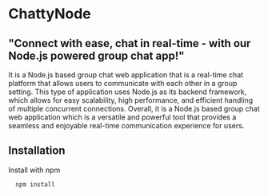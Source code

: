 # ChattyNode
## "Connect with ease, chat in real-time - with our Node.js powered group chat app!"

It is a Node.js based group chat web application that is a real-time chat platform that allows users to communicate with each other in a group setting. This type of application uses Node.js as its backend framework, which allows for easy scalability, high performance, and efficient handling of multiple concurrent connections.
Overall, it is a Node.js based group chat web application which is a versatile and powerful tool that provides a seamless and enjoyable real-time communication experience for users.





## Installation

Install with npm

```bash
  npm install
```
    
